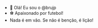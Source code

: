 - 👋 Olá! Eu sou o @brujp
- :soccer: Apaixonado por futebol!
- Nada é em vão. Se não é benção, é lição!


<!---
brujp/brujp is a ✨ special ✨ repository because its `README.md` (this file) appears on your GitHub profile.
You can click the Preview link to take a look at your changes.
--->

